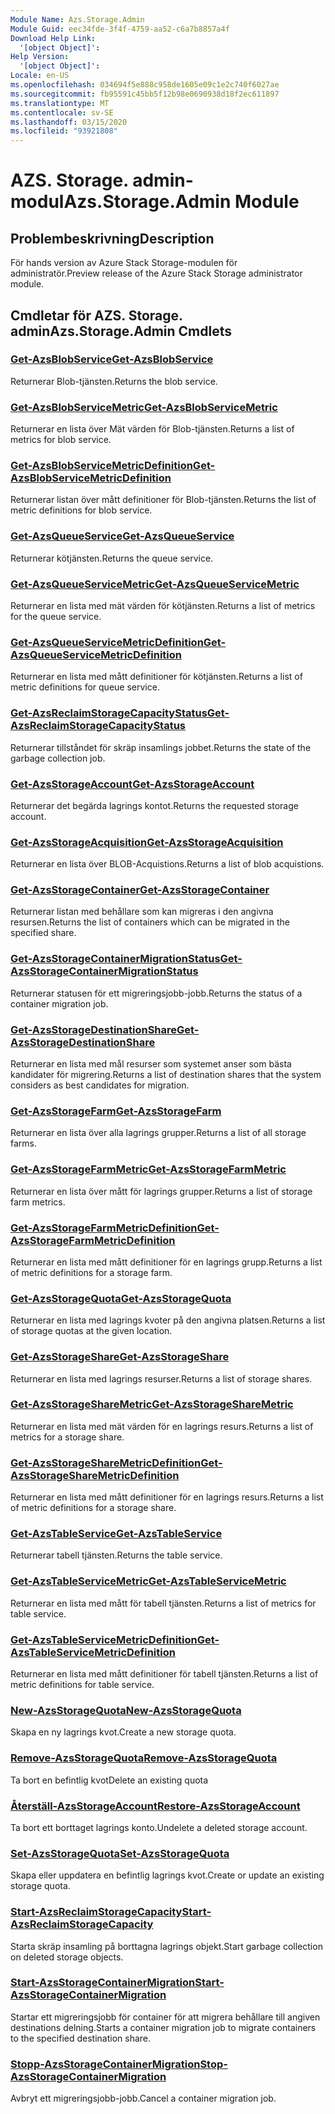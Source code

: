 ```yaml
---
Module Name: Azs.Storage.Admin
Module Guid: eec34fde-3f4f-4759-aa52-c6a7b8857a4f
Download Help Link:
  '[object Object]': 
Help Version:
  '[object Object]': 
Locale: en-US
ms.openlocfilehash: 034694f5e888c958de1605e09c1e2c740f6027ae
ms.sourcegitcommit: fb95591c45bb5f12b98e0690938d18f2ec611897
ms.translationtype: MT
ms.contentlocale: sv-SE
ms.lasthandoff: 03/15/2020
ms.locfileid: "93921808"
---
```

# <span data-ttu-id="bf57e-101">AZS. Storage. admin-modul</span><span class="sxs-lookup"><span data-stu-id="bf57e-101">Azs.Storage.Admin Module</span></span>
## <span data-ttu-id="bf57e-102">Problembeskrivning</span><span class="sxs-lookup"><span data-stu-id="bf57e-102">Description</span></span>
<span data-ttu-id="bf57e-103">För hands version av Azure Stack Storage-modulen för administratör.</span><span class="sxs-lookup"><span data-stu-id="bf57e-103">Preview release of the Azure Stack Storage administrator module.</span></span>  

## <span data-ttu-id="bf57e-104">Cmdletar för AZS. Storage. admin</span><span class="sxs-lookup"><span data-stu-id="bf57e-104">Azs.Storage.Admin Cmdlets</span></span>
### [<span data-ttu-id="bf57e-105">Get-AzsBlobService</span><span class="sxs-lookup"><span data-stu-id="bf57e-105">Get-AzsBlobService</span></span>](Get-AzsBlobService.md)
<span data-ttu-id="bf57e-106">Returnerar Blob-tjänsten.</span><span class="sxs-lookup"><span data-stu-id="bf57e-106">Returns the blob service.</span></span>

### [<span data-ttu-id="bf57e-107">Get-AzsBlobServiceMetric</span><span class="sxs-lookup"><span data-stu-id="bf57e-107">Get-AzsBlobServiceMetric</span></span>](Get-AzsBlobServiceMetric.md)
<span data-ttu-id="bf57e-108">Returnerar en lista över Mät värden för Blob-tjänsten.</span><span class="sxs-lookup"><span data-stu-id="bf57e-108">Returns a list of metrics for blob service.</span></span>

### [<span data-ttu-id="bf57e-109">Get-AzsBlobServiceMetricDefinition</span><span class="sxs-lookup"><span data-stu-id="bf57e-109">Get-AzsBlobServiceMetricDefinition</span></span>](Get-AzsBlobServiceMetricDefinition.md)
<span data-ttu-id="bf57e-110">Returnerar listan över mått definitioner för Blob-tjänsten.</span><span class="sxs-lookup"><span data-stu-id="bf57e-110">Returns the list of metric definitions for blob service.</span></span>

### [<span data-ttu-id="bf57e-111">Get-AzsQueueService</span><span class="sxs-lookup"><span data-stu-id="bf57e-111">Get-AzsQueueService</span></span>](Get-AzsQueueService.md)
<span data-ttu-id="bf57e-112">Returnerar kötjänsten.</span><span class="sxs-lookup"><span data-stu-id="bf57e-112">Returns the queue service.</span></span>

### [<span data-ttu-id="bf57e-113">Get-AzsQueueServiceMetric</span><span class="sxs-lookup"><span data-stu-id="bf57e-113">Get-AzsQueueServiceMetric</span></span>](Get-AzsQueueServiceMetric.md)
<span data-ttu-id="bf57e-114">Returnerar en lista med mät värden för kötjänsten.</span><span class="sxs-lookup"><span data-stu-id="bf57e-114">Returns a list of metrics for the queue service.</span></span>

### [<span data-ttu-id="bf57e-115">Get-AzsQueueServiceMetricDefinition</span><span class="sxs-lookup"><span data-stu-id="bf57e-115">Get-AzsQueueServiceMetricDefinition</span></span>](Get-AzsQueueServiceMetricDefinition.md)
<span data-ttu-id="bf57e-116">Returnerar en lista med mått definitioner för kötjänsten.</span><span class="sxs-lookup"><span data-stu-id="bf57e-116">Returns a list of metric definitions for queue service.</span></span>

### [<span data-ttu-id="bf57e-117">Get-AzsReclaimStorageCapacityStatus</span><span class="sxs-lookup"><span data-stu-id="bf57e-117">Get-AzsReclaimStorageCapacityStatus</span></span>](Get-AzsReclaimStorageCapacityStatus.md)
<span data-ttu-id="bf57e-118">Returnerar tillståndet för skräp insamlings jobbet.</span><span class="sxs-lookup"><span data-stu-id="bf57e-118">Returns the state of the garbage collection job.</span></span>

### [<span data-ttu-id="bf57e-119">Get-AzsStorageAccount</span><span class="sxs-lookup"><span data-stu-id="bf57e-119">Get-AzsStorageAccount</span></span>](Get-AzsStorageAccount.md)
<span data-ttu-id="bf57e-120">Returnerar det begärda lagrings kontot.</span><span class="sxs-lookup"><span data-stu-id="bf57e-120">Returns the requested storage account.</span></span>

### [<span data-ttu-id="bf57e-121">Get-AzsStorageAcquisition</span><span class="sxs-lookup"><span data-stu-id="bf57e-121">Get-AzsStorageAcquisition</span></span>](Get-AzsStorageAcquisition.md)
<span data-ttu-id="bf57e-122">Returnerar en lista över BLOB-Acquistions.</span><span class="sxs-lookup"><span data-stu-id="bf57e-122">Returns a list of blob acquistions.</span></span>

### [<span data-ttu-id="bf57e-123">Get-AzsStorageContainer</span><span class="sxs-lookup"><span data-stu-id="bf57e-123">Get-AzsStorageContainer</span></span>](Get-AzsStorageContainer.md)
<span data-ttu-id="bf57e-124">Returnerar listan med behållare som kan migreras i den angivna resursen.</span><span class="sxs-lookup"><span data-stu-id="bf57e-124">Returns the list of containers which can be migrated in the specified share.</span></span>

### [<span data-ttu-id="bf57e-125">Get-AzsStorageContainerMigrationStatus</span><span class="sxs-lookup"><span data-stu-id="bf57e-125">Get-AzsStorageContainerMigrationStatus</span></span>](Get-AzsStorageContainerMigrationStatus.md)
<span data-ttu-id="bf57e-126">Returnerar statusen för ett migreringsjobb-jobb.</span><span class="sxs-lookup"><span data-stu-id="bf57e-126">Returns the status of a container migration job.</span></span>

### [<span data-ttu-id="bf57e-127">Get-AzsStorageDestinationShare</span><span class="sxs-lookup"><span data-stu-id="bf57e-127">Get-AzsStorageDestinationShare</span></span>](Get-AzsStorageDestinationShare.md)
<span data-ttu-id="bf57e-128">Returnerar en lista med mål resurser som systemet anser som bästa kandidater för migrering.</span><span class="sxs-lookup"><span data-stu-id="bf57e-128">Returns a list of destination shares that the system considers as best candidates for migration.</span></span>

### [<span data-ttu-id="bf57e-129">Get-AzsStorageFarm</span><span class="sxs-lookup"><span data-stu-id="bf57e-129">Get-AzsStorageFarm</span></span>](Get-AzsStorageFarm.md)
<span data-ttu-id="bf57e-130">Returnerar en lista över alla lagrings grupper.</span><span class="sxs-lookup"><span data-stu-id="bf57e-130">Returns a list of all storage farms.</span></span>

### [<span data-ttu-id="bf57e-131">Get-AzsStorageFarmMetric</span><span class="sxs-lookup"><span data-stu-id="bf57e-131">Get-AzsStorageFarmMetric</span></span>](Get-AzsStorageFarmMetric.md)
<span data-ttu-id="bf57e-132">Returnerar en lista över mått för lagrings grupper.</span><span class="sxs-lookup"><span data-stu-id="bf57e-132">Returns a list of storage farm metrics.</span></span>

### [<span data-ttu-id="bf57e-133">Get-AzsStorageFarmMetricDefinition</span><span class="sxs-lookup"><span data-stu-id="bf57e-133">Get-AzsStorageFarmMetricDefinition</span></span>](Get-AzsStorageFarmMetricDefinition.md)
<span data-ttu-id="bf57e-134">Returnerar en lista med mått definitioner för en lagrings grupp.</span><span class="sxs-lookup"><span data-stu-id="bf57e-134">Returns a list of metric definitions for a storage farm.</span></span>

### [<span data-ttu-id="bf57e-135">Get-AzsStorageQuota</span><span class="sxs-lookup"><span data-stu-id="bf57e-135">Get-AzsStorageQuota</span></span>](Get-AzsStorageQuota.md)
<span data-ttu-id="bf57e-136">Returnerar en lista med lagrings kvoter på den angivna platsen.</span><span class="sxs-lookup"><span data-stu-id="bf57e-136">Returns a list of storage quotas at the given location.</span></span>

### [<span data-ttu-id="bf57e-137">Get-AzsStorageShare</span><span class="sxs-lookup"><span data-stu-id="bf57e-137">Get-AzsStorageShare</span></span>](Get-AzsStorageShare.md)
<span data-ttu-id="bf57e-138">Returnerar en lista med lagrings resurser.</span><span class="sxs-lookup"><span data-stu-id="bf57e-138">Returns a list of storage shares.</span></span>

### [<span data-ttu-id="bf57e-139">Get-AzsStorageShareMetric</span><span class="sxs-lookup"><span data-stu-id="bf57e-139">Get-AzsStorageShareMetric</span></span>](Get-AzsStorageShareMetric.md)
<span data-ttu-id="bf57e-140">Returnerar en lista med mät värden för en lagrings resurs.</span><span class="sxs-lookup"><span data-stu-id="bf57e-140">Returns a list of metrics for a storage share.</span></span>

### [<span data-ttu-id="bf57e-141">Get-AzsStorageShareMetricDefinition</span><span class="sxs-lookup"><span data-stu-id="bf57e-141">Get-AzsStorageShareMetricDefinition</span></span>](Get-AzsStorageShareMetricDefinition.md)
<span data-ttu-id="bf57e-142">Returnerar en lista med mått definitioner för en lagrings resurs.</span><span class="sxs-lookup"><span data-stu-id="bf57e-142">Returns a list of metric definitions for a storage share.</span></span>

### [<span data-ttu-id="bf57e-143">Get-AzsTableService</span><span class="sxs-lookup"><span data-stu-id="bf57e-143">Get-AzsTableService</span></span>](Get-AzsTableService.md)
<span data-ttu-id="bf57e-144">Returnerar tabell tjänsten.</span><span class="sxs-lookup"><span data-stu-id="bf57e-144">Returns the table service.</span></span>

### [<span data-ttu-id="bf57e-145">Get-AzsTableServiceMetric</span><span class="sxs-lookup"><span data-stu-id="bf57e-145">Get-AzsTableServiceMetric</span></span>](Get-AzsTableServiceMetric.md)
<span data-ttu-id="bf57e-146">Returnerar en lista med mått för tabell tjänsten.</span><span class="sxs-lookup"><span data-stu-id="bf57e-146">Returns a list of metrics for table service.</span></span>

### [<span data-ttu-id="bf57e-147">Get-AzsTableServiceMetricDefinition</span><span class="sxs-lookup"><span data-stu-id="bf57e-147">Get-AzsTableServiceMetricDefinition</span></span>](Get-AzsTableServiceMetricDefinition.md)
<span data-ttu-id="bf57e-148">Returnerar en lista med mått definitioner för tabell tjänsten.</span><span class="sxs-lookup"><span data-stu-id="bf57e-148">Returns a list of metric definitions for table service.</span></span>

### [<span data-ttu-id="bf57e-149">New-AzsStorageQuota</span><span class="sxs-lookup"><span data-stu-id="bf57e-149">New-AzsStorageQuota</span></span>](New-AzsStorageQuota.md)
<span data-ttu-id="bf57e-150">Skapa en ny lagrings kvot.</span><span class="sxs-lookup"><span data-stu-id="bf57e-150">Create a new storage quota.</span></span>

### [<span data-ttu-id="bf57e-151">Remove-AzsStorageQuota</span><span class="sxs-lookup"><span data-stu-id="bf57e-151">Remove-AzsStorageQuota</span></span>](Remove-AzsStorageQuota.md)
<span data-ttu-id="bf57e-152">Ta bort en befintlig kvot</span><span class="sxs-lookup"><span data-stu-id="bf57e-152">Delete an existing quota</span></span>

### [<span data-ttu-id="bf57e-153">Återställ-AzsStorageAccount</span><span class="sxs-lookup"><span data-stu-id="bf57e-153">Restore-AzsStorageAccount</span></span>](Restore-AzsStorageAccount.md)
<span data-ttu-id="bf57e-154">Ta bort ett borttaget lagrings konto.</span><span class="sxs-lookup"><span data-stu-id="bf57e-154">Undelete a deleted storage account.</span></span>

### [<span data-ttu-id="bf57e-155">Set-AzsStorageQuota</span><span class="sxs-lookup"><span data-stu-id="bf57e-155">Set-AzsStorageQuota</span></span>](Set-AzsStorageQuota.md)
<span data-ttu-id="bf57e-156">Skapa eller uppdatera en befintlig lagrings kvot.</span><span class="sxs-lookup"><span data-stu-id="bf57e-156">Create or update an existing storage quota.</span></span>

### [<span data-ttu-id="bf57e-157">Start-AzsReclaimStorageCapacity</span><span class="sxs-lookup"><span data-stu-id="bf57e-157">Start-AzsReclaimStorageCapacity</span></span>](Start-AzsReclaimStorageCapacity.md)
<span data-ttu-id="bf57e-158">Starta skräp insamling på borttagna lagrings objekt.</span><span class="sxs-lookup"><span data-stu-id="bf57e-158">Start garbage collection on deleted storage objects.</span></span>

### [<span data-ttu-id="bf57e-159">Start-AzsStorageContainerMigration</span><span class="sxs-lookup"><span data-stu-id="bf57e-159">Start-AzsStorageContainerMigration</span></span>](Start-AzsStorageContainerMigration.md)
<span data-ttu-id="bf57e-160">Startar ett migreringsjobb för container för att migrera behållare till angiven destinations delning.</span><span class="sxs-lookup"><span data-stu-id="bf57e-160">Starts a container migration job to migrate containers to the specified destination share.</span></span>

### [<span data-ttu-id="bf57e-161">Stopp-AzsStorageContainerMigration</span><span class="sxs-lookup"><span data-stu-id="bf57e-161">Stop-AzsStorageContainerMigration</span></span>](Stop-AzsStorageContainerMigration.md)
<span data-ttu-id="bf57e-162">Avbryt ett migreringsjobb-jobb.</span><span class="sxs-lookup"><span data-stu-id="bf57e-162">Cancel a container migration job.</span></span>


